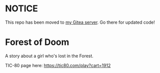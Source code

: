 # NOTICE
This repo has been moved to [my Gitea server](https://git.innovation-inc.org/Innovation/forestofdoom/). Go there for updated code!

# Forest of Doom
A story about a girl who's lost in the Forest.

TIC-80 page here: https://tic80.com/play?cart=1912
